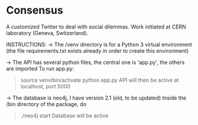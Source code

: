 # Consensus
A customized Twitter to deal with social dilemmas. Work initiated at CERN laboratory (Geneva, Switzerland).

INSTRUCTIONS:
-> The /venv directory is for a Python 3 virtual environment (the file requirements.txt exists already in order to create this environment)

-> The API has several python files, the central one is 'app.py', the others are imported
To run app.py:
> source venv/bin/activate
> python app.py
API will then be active at localhost, port 5000

-> The database is neo4j, I have version 2.1  (old, to be updated)
Inside the /bin directory of the package, do
> ./neo4j start
Database will be active
